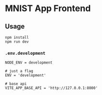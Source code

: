 # MNIST App Frontend

## Usage

```shell
npm install
npm run dev
```

### `.env.development`

```text
NODE_ENV = development

# just a flag
ENV = 'development'

# base api
VITE_APP_BASE_API = 'http://127.0.0.1:8000'
```
